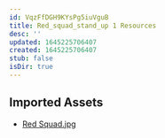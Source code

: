 ```yaml
---
id: VqzFfDGH9KYsPg5iuVguB
title: Red_squad_stand_up 1 Resources
desc: ''
updated: 1645225706407
created: 1645225706407
stub: false
isDir: true
---
```

## Imported Assets
- [Red Squad.jpg](/assets/red-squad.jpg)
